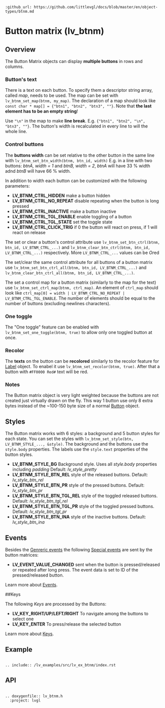 ```eval_rst
:github_url: https://github.com/littlevgl/docs/blob/master/en/object-types/btnm.md
```
# Button matrix (lv_btnm)

## Overview

The Button Matrix objects can display **multiple buttons** in rows and columns. 

### Button's text
There is a text on each button. To specify them a descriptor string array, called *map*, needs to be used. 
The map can be set with `lv_btnm_set_map(btnm, my_map)`. 
The declaration of a map should look like `const char * map[] = {"btn1", "btn2", "btn3", ""}`. 
Note that **the last element has to be an empty string**!  

Use `"\n"` in the map  to make **line break**. E.g. `{"btn1", "btn2", "\n", "btn3", ""}`. The button's width is recalculated in every line to will the whole line.

### Control buttons
The **buttons width** can be set relative to the other button in the same line with `lv_btnm_set_btn_width(btnm, btn_id, width)` 
E.g. in a line with two buttons: *btnA, width = 1* and *btnB, width = 2*, *btnA* will have 33 % width adnd *btnB* will have 66 % width.

In addition to width each button can be customized with the following parameters:
- **LV_BTNM_CTRL_HIDDEN** make a button hidden
- **LV_BTNM_CTRL_NO_REPEAT** disable repeating when the button is long pressed 
- **LV_BTNM_CTRL_INACTIVE** make a button inactive
- **LV_BTNM_CTRL_TGL_ENABLE** enable toggling of a button
- **LV_BTNM_CTRL_TGL_STATE** set the toggle state
- **LV_BTNM_CTRL_CLICK_TRIG** if 0 the button will react on press, if 1 will react on release

The set or clear a button's control attribute use `lv_btnm_set_btn_ctrl(btnm, btn_id, LV_BTNM_CTRL_...)` and `lv_btnm_clear_btn_ctrl(btnm, btn_id, LV_BTNM_CTRL_...)` respectively. More `LV_BTNM_CTRL_...` values can be *Or*ed

The set/clear the same control attribute for all buttons of a button matrix use `lv_btnm_set_btn_ctrl_all(btnm, btn_id, LV_BTNM_CTRL_...)` and `lv_btnm_clear_btn_ctrl_all(btnm, btn_id, LV_BTNM_CTRL_...)`.

The set a control map for a button matrix (similarly to the map for the text) use `lv_btnm_set_ctrl_map(btnm, ctrl_map)`. 
An element of `ctrl_map` should look like `ctrl_map[0] = width | LV_BTNM_CTRL_NO_REPEAT |  LV_BTNM_CTRL_TGL_ENABLE`. The number of elements should be equal to the number of buttons (excluding newlines characters).

### One toggle
The "One toggle" feature can be enabled with `lv_btnm_set_one_toggle(btnm, true)` to allow only one toggled button at once.

### Recolor
The **texts** on the button can be **recolored** similarly to the recolor feature for [Label](/object-types/label) object. To enabel it use `lv_btnm_set_recolor(btnm, true)`. After that a button with `#FF0000 Red#` text will be red.

### Notes
The Button matrix object is very light weighted because the buttons are not created just virtually drawn on the fly.
This way 1 button use only 8 extra bytes instead of the ~100-150 byte size of a normal [Button](/object-types/btn) object. 

## Styles

The Button matrix works with 6 styles: a background and 5 button styles for each state. You can set the styles with `lv_btnm_set_style(btn, LV_BTNM_STYLE_..., &style)`. 
The background and the buttons use the `style.body` properties. The labels use the `style.text` properties of the button styles.

- **LV_BTNM_STYLE_BG** Background style. Uses all _style.body_ properties including _padding_ Default: _lv_style_pretty_
- **LV_BTNM_STYLE_BTN_REL** style of the released  buttons. Default: _lv_style_btn_rel_
- **LV_BTNM_STYLE_BTN_PR** style of the pressed buttons. Default: _lv_style_btn_pr_
- **LV_BTNM_STYLE_BTN_TGL_REL** style of the toggled released  buttons. Default: _lv_style_btn_tgl_rel_
- **LV_BTNM_STYLE_BTN_TGL_PR** style of the toggled pressed  buttons. Default: _lv_style_btn_tgl_pr_
- **LV_BTNM_STYLE_BTN_INA** style of the inactive  buttons. Default: _lv_style_btn_ina_

## Events
Besides the [Genreric events](/overview/events.html#generic-event) the following [Special events](/overview/event.html#special-events) are sent by the button matrices:
 - **LV_EVENT_VALUE_CHANGED** sent when the button is pressed/released or repeated after long press. The event data is set to ID of the pressed/released button.

Learn more about [Events](/overview/event).

##Keys

The following *Keys* are processed by the Buttons:
- **LV_KEY_RIGHT/UP/LEFT/RIGHT** To navigate among the buttons to select one
- **LV_KEY_ENTER** To press/release the selected button 

Learn more about [Keys](/overview/indev).

## Example

```eval_rst

.. include:: /lv_examples/src/lv_ex_btnm/index.rst

```

## API 

```eval_rst

.. doxygenfile:: lv_btnm.h
  :project: lvgl
        
```
